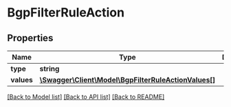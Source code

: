 # BgpFilterRuleAction

## Properties
Name | Type | Description | Notes
------------ | ------------- | ------------- | -------------
**type** | **string** |  | [optional] 
**values** | [**\Swagger\Client\Model\BgpFilterRuleActionValues[]**](BgpFilterRuleActionValues.md) |  | [optional] 

[[Back to Model list]](../README.md#documentation-for-models) [[Back to API list]](../README.md#documentation-for-api-endpoints) [[Back to README]](../README.md)


